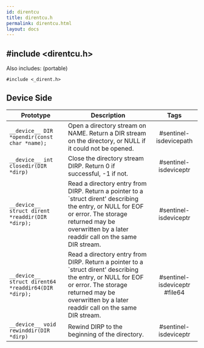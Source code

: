 ```yaml
---
id: direntcu
title: direntcu.h
permalink: direntcu.html
layout: docs
---
```


## #include <direntcu.h>

Also includes: (portable)
```
#include <_dirent.h>
```

## Device Side
Prototype | Description | Tags
--- | --- | :---:
```__device__ DIR *opendir(const char *name);``` | Open a directory stream on NAME. Return a DIR stream on the directory, or NULL if it could not be opened. | #sentinel-isdevicepath
```__device__ int closedir(DIR *dirp)``` | Close the directory stream DIRP. Return 0 if successful, -1 if not. | #sentinel-isdeviceptr
```__device__ struct dirent *readdir(DIR *dirp);``` | Read a directory entry from DIRP.  Return a pointer to a `struct dirent' describing the entry, or NULL for EOF or error.  The storage returned may be overwritten by a later readdir call on the same DIR stream. | #sentinel-isdeviceptr
```__device__ struct dirent64 *readdir64(DIR *dirp);``` | Read a directory entry from DIRP.  Return a pointer to a `struct dirent' describing the entry, or NULL for EOF or error.  The storage returned may be overwritten by a later readdir call on the same DIR stream. | #sentinel-isdeviceptr #file64
```__device__ void rewinddir(DIR *dirp)``` | Rewind DIRP to the beginning of the directory. | #sentinel-isdeviceptr
